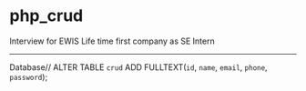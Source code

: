 # php_crud

Interview for EWIS 
Life time first company as SE Intern
_______________________________________

Database//
ALTER TABLE `crud` ADD FULLTEXT(`id`, `name`, `email`, `phone`, `password`);
